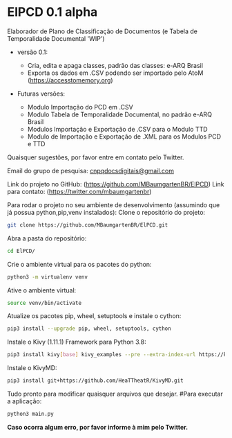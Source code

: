 # ElPCD 0.1 alpha
Elaborador de Plano de Classificação de Documentos (e Tabela de Temporalidade Documental 'WIP')

- versão 0.1:
    - Cria, edita e apaga classes, padrão das classes: e-ARQ Brasil
    - Exporta os dados em .CSV podendo ser importado pelo AtoM (https://accesstomemory.org)
    
- Futuras versões:
    - Modulo Importação do PCD em .CSV
    - Modulo Tabela de Temporalidade Documental, no padrão e-ARQ Brasil
    - Modulos Importação e Exportação de .CSV para o Modulo TTD
    - Modulo de Importação e Exportação de .XML para os Modulos PCD e TTD

Quaisquer sugestões, por favor entre em contato pelo Twitter.

Email do grupo de pesquisa: cnpqdocsdigitais@gmail.com

Link do projeto no GitHub: (https://github.com/MBaumgartenBR/ElPCD)
Link para contato: (https://twitter.com/mbaumgartenbr)

Para rodar o projeto no seu ambiente de desenvolvimento (assumindo que já possua python,pip,venv instalados):
Clone o repositório do projeto:
```bash
git clone https://github.com/MBaumgartenBR/ElPCD.git
```
Abra a pasta do repositório:
```bash
cd ElPCD/
```
Crie o ambiente virtual para os pacotes do python:
```bash
python3 -m virtualenv venv
```
Ative o ambiente virtual:
```bash
source venv/bin/activate
```
Atualize os pacotes pip, wheel, setuptools e instale o cython:
```bash
pip3 install --upgrade pip, wheel, setuptools, cython
```
Instale o Kivy (1.11.1) Framework para Python 3.8:
```bash
pip3 install kivy[base] kivy_examples --pre --extra-index-url https://kivy.org/downloads/simple/
```
Instale o KivyMD:
```bash
pip3 install git+https://github.com/HeaTTheatR/KivyMD.git
```
Tudo pronto para modificar quaisquer arquivos que desejar.
#Para executar a aplicação:
```bash
python3 main.py
```
**Caso ocorra algum erro, por favor informe à mim pelo Twitter.**